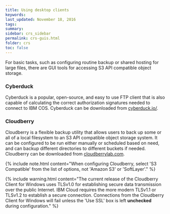 ```yaml
---
title: Using desktop clients
keywords: 
last_updated: November 18, 2016
tags: 
summary: 
sidebar: crs_sidebar
permalink: crs-guis.html
folder: crs
toc: false
---
```


For basic tasks, such as configuring routine backup or shared hosting for large files, there are GUI tools for accessing S3 API compatible object storage.  

### Cyberduck

Cyberduck is a popular, open-source, and easy to use FTP client that is also capable of calculating the correct authorization signatures needed to connect to IBM COS.  Cyberduck can be downloaded from [cyberduck.io/](https://cyberduck.io/).

### Cloudberry

Cloudberry is a flexible backup utility that allows users to back up some or all of a local filesystem to an S3 API compatible object storage system. It can be configured to be run either manually or scheduled based on need, and can backup different directories to different buckets if needed.  Cloudberry can be downloaded from [cloudberrylab.com](http://www.cloudberrylab.com/).

{% include note.html content="When configuring Cloudberry, select 'S3 Compatible' from the list of options, not 'Amazon S3' or 'SoftLayer'." %}

{% include warning.html content="The current release of the Cloudberry Client for Windows uses TLSv1.0 for establishing secure data transmission over the public Internet.  IBM Cloud requires the more modern TLSv1.1 or TLSv1.2 to establish a secure connection. Connections from the Cloudberry Client for Windows will fail unless the 'Use SSL' box is left **unchecked** during configuration." %}



